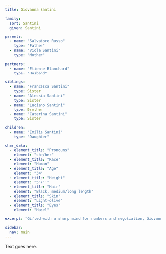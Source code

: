```yaml
---
title: Giovanna Santini

family:
  sort: Santini
  given: Santini

parents:
  - name: "Salvatore Russo"
    type: "Father"
  - name: "Viola Santini"
    type: "Mother"

partners:
  - name: "Etienne Blanchard"
    type: "Husband"

siblings:
  - name: "Francesca Santini"
    type: Sister
  - name: "Alessia Santini"
    type: Sister
  - name: "Luciano Santini"
    type: Brother
  - name: "Caterina Santini"
    type: Sister

children:
  - name: "Emilia Santini"
    type: "Daughter"

char_data:
  - element_title: "Pronouns"
    element: "she/her"
  - element_title: "Race"
    element: "Human"
  - element_title: "Age"
    element: "34"
  - element_title: "Height"
    element: "5'7''"
  - element_title: "Hair"
    element: "Black, medium/long length"
  - element_title: "Skin"
    element: "Light-olive"
  - element_title: "Eyes"
    element: "Hazel"

excerpt: "Gifted with a sharp mind for numbers and negotiation, Giovanna oversees the family's finances and investments, skillfully managing their wealth. Her ambitious nature and keen business acumen drive her pursuit of wealth and power within Sen's aristocracy."

sidebar:
  nav: main
---
```


Text goes here.